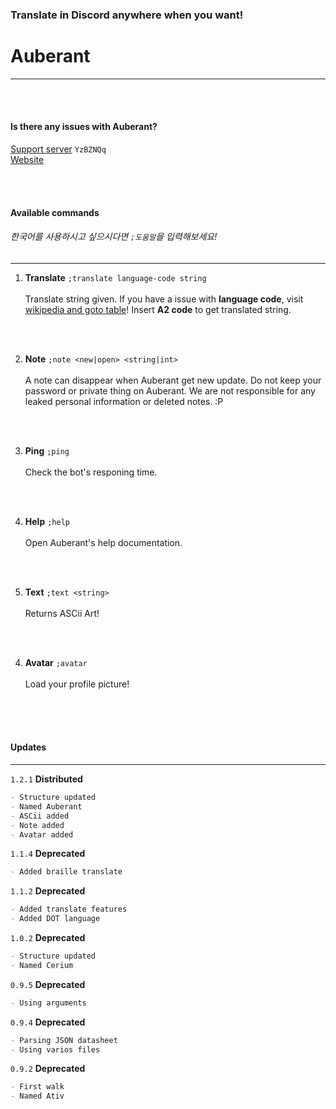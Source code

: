### Translate in Discord anywhere when you want!
# Auberant
* * *

</br>
</br>

#### Is there any issues with **Auberant**?
[Support server](https://discord.gg/YzBZNQq) ``YzBZNQq``
</br>
[Website](https://auberant.tk)

</br>
</br>

#### Available commands
###### 한국어를 사용하시고 싶으시다면 ``;도움말``을 입력해보세요!
* * *

1. **Translate**
``;translate language-code string`` </br></br>
Translate string given. If you have a issue with **language code**, visit [wikipedia and goto table](https://en.wikipedia.org/wiki/ISO_3166-1)! Insert **A2 code** to get translated string.
</br>

</br>

2. **Note**
``;note <new|open> <string|int>`` </br></br>
A note can disappear when Auberant get new update. Do not keep your password or private thing on Auberant. We are not responsible for any leaked personal information or deleted notes. :P
</br>

</br>

3. **Ping**
``;ping`` </br></br>
Check the bot's responing time.
</br>

</br>

4. **Help**
``;help`` </br></br>
Open Auberant's help documentation.
</br>

</br>

5. **Text**
``;text <string>`` </br></br>
Returns ASCii Art!
</br>

</br>

4. **Avatar**
``;avatar`` </br></br>
Load your profile picture!
</br>

</br>
</br>

#### Updates
* * *
``1.2.1`` __Distributed__
```md
- Structure updated
- Named Auberant
- ASCii added
- Note added
- Avatar added
```
``1.1.4`` __Deprecated__
```md
- Added braille translate
```
``1.1.2`` __Deprecated__
```md
- Added translate features
- Added DOT language
```
``1.0.2`` __Deprecated__
```md
- Structure updated
- Named Cerium
```
``0.9.5`` __Deprecated__
```md
- Using arguments
```
``0.9.4`` __Deprecated__
```md
- Parsing JSON datasheet
- Using varios files
```
``0.9.2`` __Deprecated__
```md
- First walk
- Named Ativ
```
